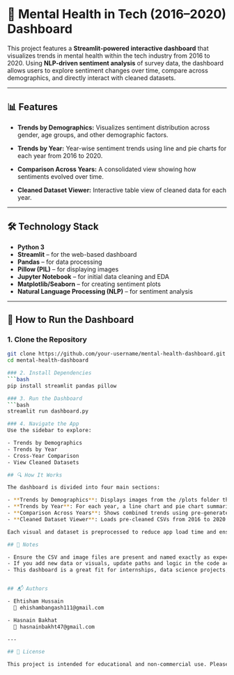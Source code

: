 # 🧠 Mental Health in Tech (2016–2020) Dashboard

This project features a **Streamlit-powered interactive dashboard** that visualizes trends in mental health within the tech industry from 2016 to 2020. Using **NLP-driven sentiment analysis** of survey data, the dashboard allows users to explore sentiment changes over time, compare across demographics, and directly interact with cleaned datasets.

---

## 📊 Features

- **Trends by Demographics:** 
  Visualizes sentiment distribution across gender, age groups, and other demographic factors.

- **Trends by Year:** 
  Year-wise sentiment trends using line and pie charts for each year from 2016 to 2020.

- **Comparison Across Years:** 
  A consolidated view showing how sentiments evolved over time.

- **Cleaned Dataset Viewer:** 
  Interactive table view of cleaned data for each year.

---

## 🛠 Technology Stack

- **Python 3**
- **Streamlit** – for the web-based dashboard
- **Pandas** – for data processing
- **Pillow (PIL)** – for displaying images
- **Jupyter Notebook** – for initial data cleaning and EDA
- **Matplotlib/Seaborn** – for creating sentiment plots
- **Natural Language Processing (NLP)** – for sentiment analysis

---

## 🚀 How to Run the Dashboard

### 1. Clone the Repository
```bash
git clone https://github.com/your-username/mental-health-dashboard.git
cd mental-health-dashboard

### 2. Install Dependencies
```bash
pip install streamlit pandas pillow

### 3. Run the Dashboard
```bash
streamlit run dashboard.py

### 4. Navigate the App
Use the sidebar to explore:

- Trends by Demographics
- Trends by Year
- Cross-Year Comparison
- View Cleaned Datasets

## 🔍 How It Works

The dashboard is divided into four main sections:

- **Trends by Demographics**: Displays images from the /plots folder that compare sentiment across different population groups.
- **Trends by Year**: For each year, a line chart and pie chart summarize the sentiment analysis, also stored in the /plots folder.
- **Comparison Across Years**: Shows combined trends using pre-generated visuals to highlight evolving sentiment patterns.
- **Cleaned Dataset Viewer**: Loads pre-cleaned CSVs from 2016 to 2020 and displays them using `st.dataframe()`.

Each visual and dataset is preprocessed to reduce app load time and ensure smooth performance.

## 📌 Notes

- Ensure the CSV and image files are present and named exactly as expected in the `dashboard.py`.
- If you add new data or visuals, update paths and logic in the code accordingly.
- This dashboard is a great fit for internships, data science projects, social tech research, and mental health awareness presentations.


## 📬 Authors

- Ehtisham Hussain  
  📧 ehishambangash111@gmail.com

- Hasnain Bakhat  
  📧 hasnainbakht47@gmail.com

---

## 📃 License

This project is intended for educational and non-commercial use. Please credit the authors when sharing.

